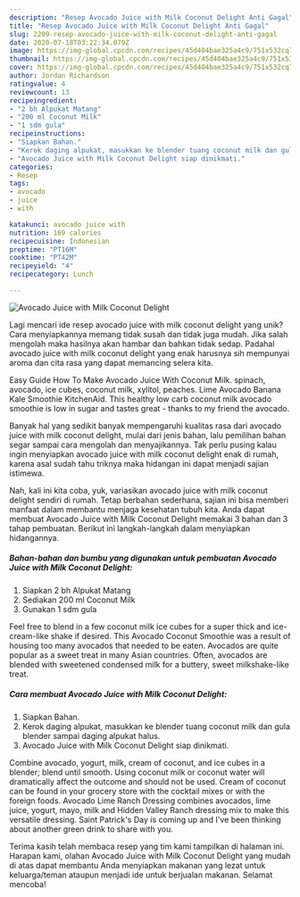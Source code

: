 ```yaml
---
description: "Resep Avocado Juice with Milk Coconut Delight Anti Gagal"
title: "Resep Avocado Juice with Milk Coconut Delight Anti Gagal"
slug: 2209-resep-avocado-juice-with-milk-coconut-delight-anti-gagal
date: 2020-07-18T03:22:34.079Z
image: https://img-global.cpcdn.com/recipes/45d404bae325a4c9/751x532cq70/avocado-juice-with-milk-coconut-delight-foto-resep-utama.jpg
thumbnail: https://img-global.cpcdn.com/recipes/45d404bae325a4c9/751x532cq70/avocado-juice-with-milk-coconut-delight-foto-resep-utama.jpg
cover: https://img-global.cpcdn.com/recipes/45d404bae325a4c9/751x532cq70/avocado-juice-with-milk-coconut-delight-foto-resep-utama.jpg
author: Jordan Richardson
ratingvalue: 4
reviewcount: 13
recipeingredient:
- "2 bh Alpukat Matang"
- "200 ml Coconut Milk"
- "1 sdm gula"
recipeinstructions:
- "Siapkan Bahan."
- "Kerok daging alpukat, masukkan ke blender tuang coconut milk dan gula blender sampai daging alpukat halus."
- "Avocado Juice with Milk Coconut Delight siap dinikmati."
categories:
- Resep
tags:
- avocado
- juice
- with

katakunci: avocado juice with 
nutrition: 169 calories
recipecuisine: Indonesian
preptime: "PT16M"
cooktime: "PT42M"
recipeyield: "4"
recipecategory: Lunch

---
```



![Avocado Juice with Milk Coconut Delight](https://img-global.cpcdn.com/recipes/45d404bae325a4c9/751x532cq70/avocado-juice-with-milk-coconut-delight-foto-resep-utama.jpg)

Lagi mencari ide resep avocado juice with milk coconut delight yang unik? Cara menyiapkannya memang tidak susah dan tidak juga mudah. Jika salah mengolah maka hasilnya akan hambar dan bahkan tidak sedap. Padahal avocado juice with milk coconut delight yang enak harusnya sih mempunyai aroma dan cita rasa yang dapat memancing selera kita.

Easy Guide How To Make Avocado Juice With Coconut Milk. spinach, avocado, ice cubes, coconut milk, xylitol, peaches. Lime Avocado Banana Kale Smoothie KitchenAid. This healthy low carb coconut milk avocado smoothie is low in sugar and tastes great - thanks to my friend the avocado.

Banyak hal yang sedikit banyak mempengaruhi kualitas rasa dari avocado juice with milk coconut delight, mulai dari jenis bahan, lalu pemilihan bahan segar sampai cara mengolah dan menyajikannya. Tak perlu pusing kalau ingin menyiapkan avocado juice with milk coconut delight enak di rumah, karena asal sudah tahu triknya maka hidangan ini dapat menjadi sajian istimewa.


Nah, kali ini kita coba, yuk, variasikan avocado juice with milk coconut delight sendiri di rumah. Tetap berbahan sederhana, sajian ini bisa memberi manfaat dalam membantu menjaga kesehatan tubuh kita. Anda dapat membuat Avocado Juice with Milk Coconut Delight memakai 3 bahan dan 3 tahap pembuatan. Berikut ini langkah-langkah dalam menyiapkan hidangannya.

<!--inarticleads1-->

##### Bahan-bahan dan bumbu yang digunakan untuk pembuatan Avocado Juice with Milk Coconut Delight:

1. Siapkan 2 bh Alpukat Matang
1. Sediakan 200 ml Coconut Milk
1. Gunakan 1 sdm gula


Feel free to blend in a few coconut milk ice cubes for a super thick and ice-cream-like shake if desired. This Avocado Coconut Smoothie was a result of housing too many avocados that needed to be eaten. Avocados are quite popular as a sweet treat in many Asian countries. Often, avocados are blended with sweetened condensed milk for a buttery, sweet milkshake-like treat. 

<!--inarticleads2-->

##### Cara membuat Avocado Juice with Milk Coconut Delight:

1. Siapkan Bahan.
1. Kerok daging alpukat, masukkan ke blender tuang coconut milk dan gula blender sampai daging alpukat halus.
1. Avocado Juice with Milk Coconut Delight siap dinikmati.


Combine avocado, yogurt, milk, cream of coconut, and ice cubes in a blender; blend until smooth. Using coconut milk or coconut water will dramatically affect the outcome and should not be used. Cream of coconut can be found in your grocery store with the cocktail mixes or with the foreign foods. Avocado Lime Ranch Dressing combines avocados, lime juice, yogurt, mayo, milk and Hidden Valley Ranch dressing mix to make this versatile dressing. Saint Patrick&#39;s Day is coming up and I&#39;ve been thinking about another green drink to share with you. 

Terima kasih telah membaca resep yang tim kami tampilkan di halaman ini. Harapan kami, olahan Avocado Juice with Milk Coconut Delight yang mudah di atas dapat membantu Anda menyiapkan makanan yang lezat untuk keluarga/teman ataupun menjadi ide untuk berjualan makanan. Selamat mencoba!
